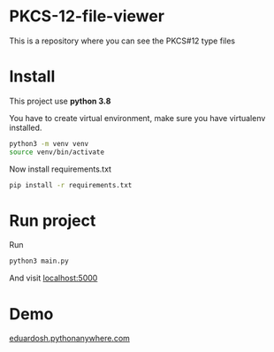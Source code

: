 # PKCS-12-file-viewer
This is a repository where you can see the PKCS#12 type files

# Install
This project use **python 3.8**

You have to create virtual environment, make sure you have virtualenv installed.
```bash
python3 -m venv venv
source venv/bin/activate
```

Now install requirements.txt
```bash
pip install -r requirements.txt
```


# Run project
Run
```bash
python3 main.py
```

And visit [localhost:5000](http://localhost:5000)

# Demo
[eduardosh.pythonanywhere.com](http://eduardosh.pythonanywhere.com/)
